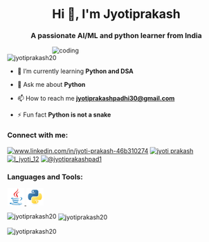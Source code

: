  <h1 align="center">Hi 👋, I'm Jyotiprakash</h1>
<h3 align="center">A passionate AI/ML and python learner from India</h3>

<img align="right" alt="coding" width="400" src="![image](https://github.com/jyotiprakash20/jyotiprakash20/assets/158835168/12dec5e3-d7b4-44d8-94ae-b6e2be5a7af3)">


<p align="left"> <img src="https://komarev.com/ghpvc/?username=jyotiprakash20&label=Profile%20views&color=0e75b6&style=flat" alt="jyotiprakash20" /> </p>

- 🌱 I’m currently learning **Python and DSA**

- 💬 Ask me about **Python**

- 📫 How to reach me **jyotiprakashpadhi30@gmail.com**

- ⚡ Fun fact **Python is not a snake**

<h3 align="left">Connect with me:</h3>
<p align="left">
<a href="https://linkedin.com/in/www.linkedin.com/in/jyoti-prakash-46b310274" target="blank"><img align="center" src="https://raw.githubusercontent.com/rahuldkjain/github-profile-readme-generator/master/src/images/icons/Social/linked-in-alt.svg" alt="www.linkedin.com/in/jyoti-prakash-46b310274" height="30" width="40" /></a>
<a href="https://fb.com/jyoti prakash" target="blank"><img align="center" src="https://raw.githubusercontent.com/rahuldkjain/github-profile-readme-generator/master/src/images/icons/Social/facebook.svg" alt="jyoti prakash" height="30" width="40" /></a>
<a href="https://instagram.com/l_jyoti_12" target="blank"><img align="center" src="https://raw.githubusercontent.com/rahuldkjain/github-profile-readme-generator/master/src/images/icons/Social/instagram.svg" alt="l_jyoti_12" height="30" width="40" /></a>
<a href="https://www.hackerrank.com/@jyotiprakashpad1" target="blank"><img align="center" src="https://raw.githubusercontent.com/rahuldkjain/github-profile-readme-generator/master/src/images/icons/Social/hackerrank.svg" alt="@jyotiprakashpad1" height="30" width="40" /></a>
</p>

<h3 align="left">Languages and Tools:</h3>
<p align="left"> <a href="https://www.java.com" target="_blank" rel="noreferrer"> <img src="https://raw.githubusercontent.com/devicons/devicon/master/icons/java/java-original.svg" alt="java" width="40" height="40"/> </a> <a href="https://www.python.org" target="_blank" rel="noreferrer"> <img src="https://raw.githubusercontent.com/devicons/devicon/master/icons/python/python-original.svg" alt="python" width="40" height="40"/> </a> </p>

<p><img align="left" src="https://github-readme-stats.vercel.app/api/top-langs?username=jyotiprakash20&show_icons=true&locale=en&layout=compact" alt="jyotiprakash20" /></p>

<p>&nbsp;<img align="center" src="https://github-readme-stats.vercel.app/api?username=jyotiprakash20&show_icons=true&locale=en" alt="jyotiprakash20" /></p>

<p><img align="center" src="https://github-readme-streak-stats.herokuapp.com/?user=jyotiprakash20&" alt="jyotiprakash20" /></p>


